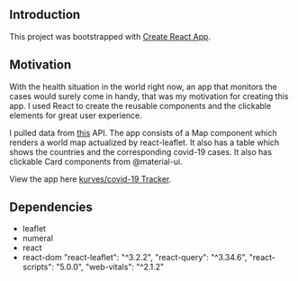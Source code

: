 
## Introduction

This project was bootstrapped with [Create React App](https://github.com/facebook/create-react-app).

## Motivation

With the health situation in the world right now, an app that monitors the cases would surely come in handy, that was my motivation for creating this app. I used React to create the reusable components and the clickable elements for great user experience.

I pulled data from [this](https://disease.sh/v3/covid/countries) API.
The app consists of a Map component which renders a world map actualized by react-leaflet.
It also has a table which shows the countries and the corresponding covid-19 cases. It also has clickable Card components from @material-ui.

View the app here [kurves/covid-19 Tracker](https://covid-19-tracker-dab65.web.app/).

## Dependencies

 - leaflet
 - numeral
 - react
 - react-dom
    "react-leaflet": "^3.2.2",
    "react-query": "^3.34.6",
    "react-scripts": "5.0.0",
    "web-vitals": "^2.1.2"
